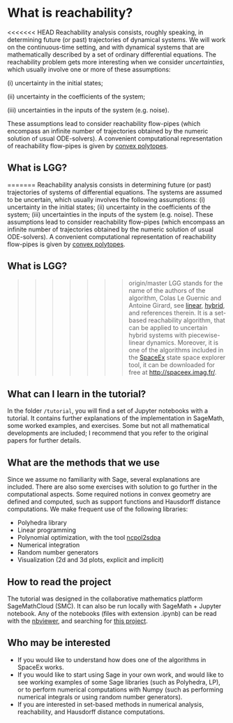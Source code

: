 # What is reachability?  
<<<<<<< HEAD
Reachability analysis consists, roughly speaking, in determining future (or past) trajectories of dynamical systems. We will work on the continuous-time setting, and with dynamical systems that are mathematically described by a set of ordinary differential equations. The reachability problem gets more interesting when we consider *uncertainties*, which usually involve one or more of these assumptions:

(i) uncertainty in the initial states; 

(ii) uncertainty in the coefficients of the system; 

(iii) uncertainties in the inputs of the system (e.g. noise). 

These assumptions lead to consider reachability flow-pipes (which encompass an infinite number of trajectories obtained by the numeric solution of usual ODE-solvers). A convenient computational representation of reachability flow-pipes is given by [convex polytopes](https://en.wikipedia.org/wiki/Convex_polytope).  

## What is LGG?

=======
Reachability analysis consists in determining future (or past) trajectories of systems of differential equations. The systems are assumed to be uncertain, which usually involves the following assumptions: (i) uncertainty in the initial states; (ii) uncertainty in the coefficients of the system; (iii) uncertainties in the inputs of the system (e.g. noise). These assumptions lead to consider reachability flow-pipes (which encompass an infinite number of trajectories obtained by the numeric solution of usual ODE-solvers). A convenient computational representation of reachability flow-pipes is given by [convex polytopes](https://en.wikipedia.org/wiki/Convex_polytope).  

## What is LGG?

>>>>>>> origin/master
LGG stands for the name of the authors of the algorithm, Colas Le Guernic and Antoine Girard, see [linear](http://www.sciencedirect.com/science/article/pii/S1751570X09000387), [hybrid](http://link.springer.com/chapter/10.1007/978-3-642-02658-4_40), and references therein. It is a set-based reachability algorithm, that can be applied to uncertain hybrid systems with piecewise-linear dynamics. Moreover, it is one of the algorithms included in the [SpaceEx](http://spaceex.imag.fr/) state space explorer tool, it can be downloaded for free at http://spaceex.imag.fr/. 

## What can I learn in the tutorial?

In the folder ```/tutorial```, you will find a set of Jupyter notebooks with a tutorial. It contains further explanations of the implementation in SageMath, some worked examples, and exercises. Some but not all mathematical developments are included; I recommend that you refer to the original papers for further details. 

## What are the methods that we use 

Since we assume no familiarity with Sage, several explanations are included. There are also some exercises with solution to go further in the computational aspects. Some required notions in convex geometry are defined and computed, such as support functions and Hausdorff distance computations. We make frequent use of the following libraries:
* Polyhedra library 
* Linear programming
* Polynomial optimization, with the tool [ncpol2sdpa](http://peterwittek.github.io/ncpol2sdpa/)
* Numerical integration
* Random number generators
* Visualization (2d and 3d plots, explicit and implicit)

## How to read the project

The tutorial was designed in the collaborative mathematics platform SageMathCloud (SMC). It can also be run locally with SageMath + Jupyter notebook. Any of the notebooks (files with extension .ipynb) can be read with the [nbviewer](https://nbviewer.jupyter.org/), and searching for [this project](https://nbviewer.jupyter.org/github/mforets/LGG-Reachability-algorithm/tree/master/). 

## Who may be interested 

* If you would like to understand how does one of the algorithms in SpaceEx works.
* If you would like to start using Sage in your own work, and would like to see working examples of some Sage libraries (such as Polyhedra, LP), or to perform numerical computations with Numpy (such as performing numerical integrals or using random number generators).
* If you are interested in set-based methods in numerical analysis, reachability, and Hausdorff distance computations.
